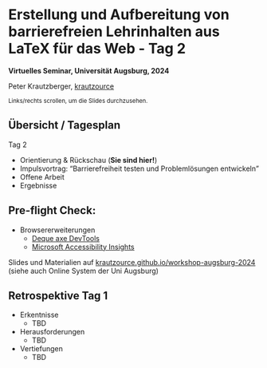 # Erstellung und Aufbereitung von barrierefreien Lehrinhalten aus LaTeX für das Web - Tag 2

**Virtuelles Seminar, Universität Augsburg, 2024**

Peter Krautzberger, [krautzource](https://krautzource.com)

<small>Links/rechts scrollen, um die Slides durchzusehen.</small>


## Übersicht / Tagesplan

Tag 2

- Orientierung & Rückschau (**Sie sind hier!**)
- Impulsvortrag: <q>Barrierefreiheit testen und Problemlösungen entwickeln</q>
- Offene Arbeit
- Ergebnisse

## Pre-flight Check: 

- Browsererweiterungen
  - [Deque axe DevTools](https://www.deque.com/axe/devtools/)
  - [Microsoft Accessibility Insights](https://accessibilityinsights.io/downloads/)

Slides und Materialien auf [krautzource.github.io/workshop-augsburg-2024](https://krautzource.github.io/workshop-augsburg-2024) (siehe auch Online System der Uni Augsburg)

## Retrospektive Tag 1

- Erkentnisse
  - TBD
- Herausforderungen
  - TBD
- Vertiefungen
  - TBD


